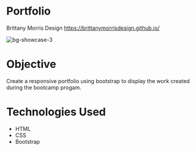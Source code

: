 # Portfolio
Brittany Morris Design
https://brittanymorrisdesign.github.io/ </br>

![bg-showcase-3](https://user-images.githubusercontent.com/44029053/78618549-e13bea00-7848-11ea-83a3-6446dc283146.jpg)</br>

# Objective
Create a responsive portfolio using bootstrap to display the work created during the bootcamp progam. </br>

# Technologies Used
* HTML
* CSS
* Bootstrap
